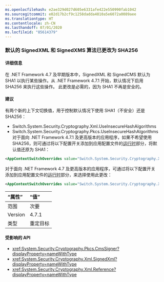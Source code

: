 ```yaml
---
ms.openlocfilehash: e2ae329d027d605e6331afe422e550990fab1042
ms.sourcegitcommit: e02d17b2cf9c1258dadda4810a5e6072a0089aee
ms.translationtype: HT
ms.contentlocale: zh-CN
ms.lasthandoff: 07/01/2020
ms.locfileid: "85614379"
---
```

### <a name="default-signedxml-and-signedxms-algorithms-changed-to-sha256"></a>默认的 SignedXML 和 SignedXMS 算法已更改为 SHA256

#### <a name="details"></a>详细信息

在 .NET Framework 4.7 及早期版本中，SignedXML 和 SignedCMS 默认为 SHA1 以执行某些操作。从 .NET Framework 4.7.1 开始，默认情况下启用 SHA256 来执行这些操作。 此更改是必需的，因为 SHA1 不再是安全的。

#### <a name="suggestion"></a>建议

有两个新的上下文切换值，用于控制默认情况下使用 SHA1（不安全）还是 SHA256：

- Switch.System.Security.Cryptography.Xml.UseInsecureHashAlgorithms
- Switch.System.Security.Cryptography.Pkcs.UseInsecureHashAlgorithms 对于面向 .NET Framework 4.7.1 及更高版本的应用程序，如果不希望使用 SHA256，则可通过将以下配置开关添加到应用配置文件的[运行时](~/docs/framework/configure-apps/file-schema/runtime/runtime-element.md)部分，将默认值还原为 SHA1：

```xml
<AppContextSwitchOverrides value="Switch.System.Security.Cryptography.Xml.UseInsecureHashAlgorithms=true;Switch.System.Security.Cryptography.Pkcs.UseInsecureHashAlgorithms=true" />
```

对于面向 .NET Framework 4.7 及更高版本的应用程序，可通过将以下配置开关添加到应用配置文件的[运行时](~/docs/framework/configure-apps/file-schema/runtime/runtime-element.md)部分，来选择使用此更改：

```xml
<AppContextSwitchOverrides value="Switch.System.Security.Cryptography.Xml.UseInsecureHashAlgorithms=false;Switch.System.Security.Cryptography.Pkcs.UseInsecureHashAlgorithms=false" />
```

| “属性”    | “值”       |
|:--------|:------------|
| 范围   | 次要       |
| Version | 4.7.1       |
| 类型    | 重定目标 |

#### <a name="affected-apis"></a>受影响的 API

- <xref:System.Security.Cryptography.Pkcs.CmsSigner?displayProperty=nameWithType>
- <xref:System.Security.Cryptography.Xml.SignedXml?displayProperty=nameWithType>
- <xref:System.Security.Cryptography.Xml.Reference?displayProperty=nameWithType>

